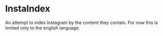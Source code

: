 # InstaIndex
An attempt to index Instagram by the content they contain. For now this is limited only to the english language.
